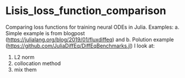 # Lisis_loss_function_comparison
Comparing loss functions for training neural ODEs in Julia.
Examples: a. Simple example is from blogpost (https://julialang.org/blog/2019/01/fluxdiffeq) and b. Polution example (https://github.com/JuliaDiffEq/DiffEqBenchmarks.jl) 
I look at:
  1. L2 norm
  2. collocation method
  3. mix them
